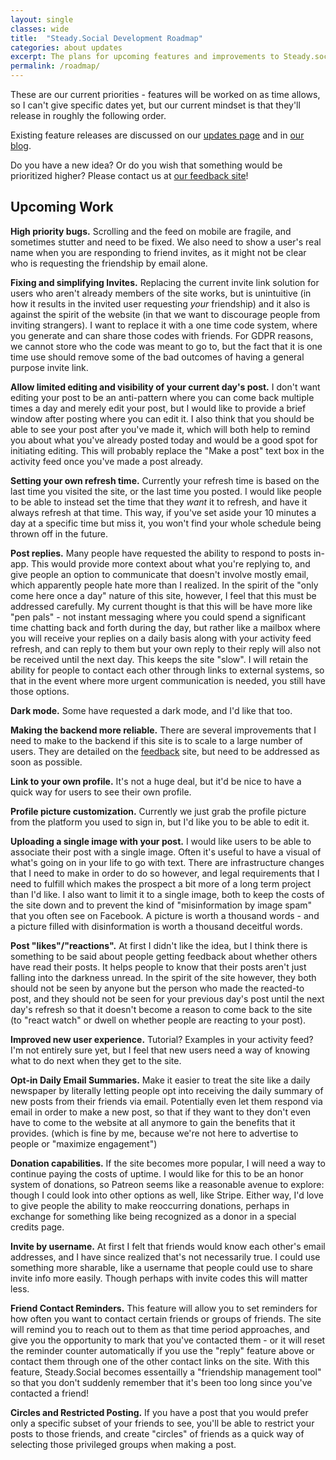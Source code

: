 ```yaml
---
layout: single
classes: wide
title:  "Steady.Social Development Roadmap"
categories: about updates
excerpt: The plans for upcoming features and improvements to Steady.social, updated as needed.
permalink: /roadmap/
---
```


These are our current priorities - features will be worked on as time allows, so I can't give specific dates yet, but our current mindset is that they'll release in roughly the following order.

Existing feature releases are discussed on our [updates page][updates] and in [our blog][posts].

Do you have a new idea?  Or do you wish that something would be prioritized higher?  Please contact us at [our feedback site][feedback]!

## Upcoming Work

**High priority bugs.**  Scrolling and the feed on mobile are fragile, and sometimes stutter and need to be fixed.  We also need to show a user's real name when you are responding to friend invites, as it might not be clear who is requesting the friendship by email alone.

**Fixing and simplifying Invites.**  Replacing the current invite link solution for users who aren't already members of the site works, but is unintuitive (in how it results in the invited user requesting *your* friendship) and it also is against the spirit of the website (in that we want to discourage people from inviting strangers).  I want to replace it with a one time code system, where you generate and can share those codes with friends.  For GDPR reasons, we cannot store who the code was meant to go to, but the fact that it is one time use should remove some of the bad outcomes of having a general purpose invite link.

**Allow limited editing and visibility of your current day's post.**  I don't want editing your post to be an anti-pattern where you can come back multiple times a day and merely edit your post, but I would like to provide a brief window after posting where you can edit it.  I also think that you should be able to see your post after you've made it, which will both help to remind you about what you've already posted today and would be a good spot for initiating editing.  This will probably replace the "Make a post" text box in the activity feed once you've made a post already.

**Setting your own refresh time.** Currently your refresh time is based on the last time you visited the site, or the last time you posted.  I would like people to be able to instead set the time that they *want* it to refresh, and have it always refresh at that time.  This way, if you've set aside your 10 minutes a day at a specific time but miss it, you won't find your whole schedule being thrown off in the future.

**Post replies.** Many people have requested the ability to respond to posts in-app.  This would provide more context about what you're replying to, and give people an option to communicate that doesn't involve mostly email, which apparently people hate more than I realized.  In the spirit of the "only come here once a day" nature of this site, however, I feel that this must be addressed carefully.  My current thought is that this will be have more like "pen pals" - not instant messaging where you could spend a significant time chatting back and forth during the day, but rather like a mailbox where you will receive your replies on a daily basis along with your activity feed refresh, and can reply to them but your own reply to their reply will also not be received until the next day.  This keeps the site "slow".  I will retain the ability for people to contact each other through links to external systems, so that in the event where more urgent communication is needed, you still have those options.

**Dark mode.** Some have requested a dark mode, and I'd like that too.

**Making the backend more reliable.**  There are several improvements that I need to make to the backend if this site is to scale to a large number of users.  They are detailed on the [feedback][feedback] site, but need to be addressed as soon as possible.

**Link to your own profile.**  It's not a huge deal, but it'd be nice to have a quick way for users to see their own profile.

**Profile picture customization.** Currently we just grab the profile picture from the platform you used to sign in, but I'd like you to be able to edit it.

**Uploading a single image with your post.** I would like users to be able to associate their post with a single image.  Often it's useful to have a visual of what's going on in your life to go with text.  There are infrastructure changes that I need to make in order to do so however, and legal requirements that I need to fulfill which makes the prospect a bit more of a long term project than I'd like.  I also want to limit it to a single image, both to keep the costs of the site down and to prevent the kind of "misinformation by image spam" that you often see on Facebook.  A picture is worth a thousand words - and a picture filled with disinformation is worth a thousand deceitful words.

**Post "likes"/"reactions".**  At first I didn't like the idea, but I think there is something to be said about people getting feedback about whether others have read their posts.  It helps people to know that their posts aren't just falling into the darkness unread.  In the spirit of the site however, they both should not be seen by anyone but the person who made the reacted-to post, and they should not be seen for your previous day's post until the next day's refresh so that it doesn't become a reason to come back to the site (to "react watch" or dwell on whether people are reacting to your post). 

**Improved new user experience.** Tutorial?  Examples in your activity feed?  I'm not entirely sure yet, but I feel that new users need a way of knowing what to do next when they get to the site.

**Opt-in Daily Email Summaries.** Make it easier to treat the site like a daily newspaper by literally letting people opt into receiving the daily summary of new posts from their friends via email.  Potentially even let them respond via email in order to make a new post, so that if they want to they don't even have to come to the website at all anymore to gain the benefits that it provides.  (which is fine by me, because we're not here to advertise to people or "maximize engagement")

**Donation capabilities.** If the site becomes more popular, I will need a way to continue paying the costs of uptime.  I would like for this to be an honor system of donations, so Patreon seems like a reasonable avenue to explore: though I could look into other options as well, like Stripe.  Either way, I'd love to give people the ability to make reoccurring donations, perhaps in exchange for something like being recognized as a donor in a special credits page.

**Invite by username.** At first I felt that friends would know each other's email addresses, and I have since realized that's not necessarily true.  I could use something more sharable, like a username that people could use to share invite info more easily.  Though perhaps with invite codes this will matter less.

**Friend Contact Reminders.** This feature will allow you to set reminders for how often you want to contact certain friends or groups of friends.  The site will remind you to reach out to them as that time period approaches, and give you the opportunity to mark that you've contacted them - or it will reset the reminder counter automatically if you use the "reply" feature above or contact them through one of the other contact links on the site.  With this feature, Steady.Social becomes essentailly a "friendship management tool" so that you don't suddenly remember that it's been too long since you've contacted a friend!

**Circles and Restricted Posting.** If you have a post that you would prefer only a specific subset of your friends to see, you'll be able to restrict your posts to those friends, and create "circles" of friends as a quick way of selecting those privileged groups when making a post.  

[core-values]: /core-values/
[feedback]: https://github.com/Steady-Social/feedback
[posts]: /posts/
[updates]: /updates/
